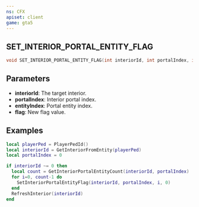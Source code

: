 ```yaml
---
ns: CFX
apiset: client
game: gta5
---
```

## SET_INTERIOR_PORTAL_ENTITY_FLAG

```c
void SET_INTERIOR_PORTAL_ENTITY_FLAG(int interiorId, int portalIndex, int entityIndex, int flag);
```

## Parameters
* **interiorId**: The target interior.
* **portalIndex**: Interior portal index.
* **entityIndex**: Portal entity index.
* **flag**: New flag value.

## Examples

```lua
local playerPed = PlayerPedId()
local interiorId = GetInteriorFromEntity(playerPed)
local portalIndex = 0

if interiorId ~= 0 then
  local count = GetInteriorPortalEntityCount(interiorId, portalIndex)
  for i=0, count-1 do
    SetInteriorPortalEntityFlag(interiorId, portalIndex, i, 0)
  end
  RefreshInterior(interiorId)
end
```

